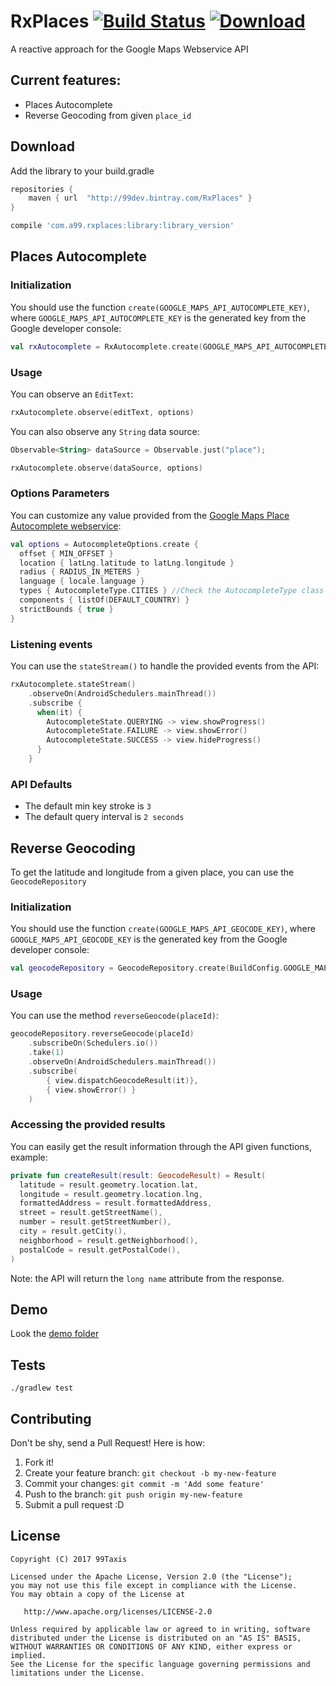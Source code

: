 # RxPlaces [![Build Status](https://travis-ci.org/99Taxis/RxPlaces.svg?branch=master)](https://travis-ci.org/99Taxis/RxPlaces)  [ ![Download](https://api.bintray.com/packages/99dev/RxPlaces/library/images/download.svg) ](https://bintray.com/99dev/RxPlaces/library/_latestVersion)
A reactive approach for the Google Maps Webservice API

## Current features:
- Places Autocomplete
- Reverse Geocoding from given `place_id`

## Download

Add the library to your build.gradle

```groovy
repositories {
    maven { url  "http://99dev.bintray.com/RxPlaces" }
}
```

```groovy
compile 'com.a99.rxplaces:library:library_version'
```

## Places Autocomplete

### Initialization

You should use the function `create(GOOGLE_MAPS_API_AUTOCOMPLETE_KEY)`, where `GOOGLE_MAPS_API_AUTOCOMPLETE_KEY` is the generated key from the Google developer console:

```kotlin
val rxAutocomplete = RxAutocomplete.create(GOOGLE_MAPS_API_AUTOCOMPLETE_KEY)
```

### Usage
You can observe an `EditText`:

```kotlin
rxAutocomplete.observe(editText, options)
```

You can also observe any `String` data source:

```kotlin
Observable<String> dataSource = Observable.just("place");

rxAutocomplete.observe(dataSource, options)
```

### Options Parameters

You can customize any value provided from the [Google Maps Place Autocomplete webservice](https://developers.google.com/places/web-service/autocomplete):

```kotlin
val options = AutocompleteOptions.create {
  offset { MIN_OFFSET }
  location { latLng.latitude to latLng.longitude }
  radius { RADIUS_IN_METERS }
  language { locale.language }
  types { AutocompleteType.CITIES } //Check the AutocompleteType class to get all the possible types
  components { listOf(DEFAULT_COUNTRY) }
  strictBounds { true }
}
```

### Listening events

You can use the `stateStream()` to handle the provided events from the API:

```kotlin
rxAutocomplete.stateStream()
    .observeOn(AndroidSchedulers.mainThread())
    .subscribe {
      when(it) {
        AutocompleteState.QUERYING -> view.showProgress()
        AutocompleteState.FAILURE -> view.showError()
        AutocompleteState.SUCCESS -> view.hideProgress()
      }
    }
```

### API Defaults

- The default min key stroke is `3`
- The default query interval is `2 seconds`


## Reverse Geocoding

To get the latitude and longitude from a given place, you can use the `GeocodeRepository`

### Initialization

You should use the function `create(GOOGLE_MAPS_API_GEOCODE_KEY)`, where `GOOGLE_MAPS_API_GEOCODE_KEY` is the generated key from the Google developer console:

```kotlin
val geocodeRepository = GeocodeRepository.create(BuildConfig.GOOGLE_MAPS_API_GEOCODE_KEY)
```

### Usage

You can use the method `reverseGeocode(placeId)`:

```kotlin
geocodeRepository.reverseGeocode(placeId)
    .subscribeOn(Schedulers.io())
    .take(1)
    .observeOn(AndroidSchedulers.mainThread())
    .subscribe(
        { view.dispatchGeocodeResult(it)},
        { view.showError() }
    )
```

### Accessing the provided results

You can easily get the result information through the API given functions, example:

```kotlin
private fun createResult(result: GeocodeResult) = Result(
  latitude = result.geometry.location.lat,
  longitude = result.geometry.location.lng,
  formattedAddress = result.formattedAddress,
  street = result.getStreetName(),
  number = result.getStreetNumber(),
  city = result.getCity(),
  neighborhood = result.getNeighborhood(),
  postalCode = result.getPostalCode(),
)
```

Note: the API will return the `long name` attribute from the response.

## Demo
Look the [demo folder](https://github.com/99Taxis/RxPlaces/tree/master/demo)


## Tests
`./gradlew test`


## Contributing

Don't be shy, send a Pull Request! Here is how:

1. Fork it!
2. Create your feature branch: `git checkout -b my-new-feature`
3. Commit your changes: `git commit -m 'Add some feature'`
4. Push to the branch: `git push origin my-new-feature`
5. Submit a pull request :D

License
-------

    Copyright (C) 2017 99Taxis

    Licensed under the Apache License, Version 2.0 (the "License");
    you may not use this file except in compliance with the License.
    You may obtain a copy of the License at

       http://www.apache.org/licenses/LICENSE-2.0

    Unless required by applicable law or agreed to in writing, software
    distributed under the License is distributed on an "AS IS" BASIS,
    WITHOUT WARRANTIES OR CONDITIONS OF ANY KIND, either express or implied.
    See the License for the specific language governing permissions and
    limitations under the License.